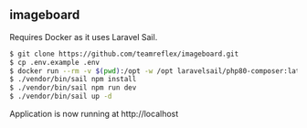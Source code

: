 ## imageboard
Requires Docker as it uses Laravel Sail.
```bash
$ git clone https://github.com/teamreflex/imageboard.git
$ cp .env.example .env
$ docker run --rm -v $(pwd):/opt -w /opt laravelsail/php80-composer:latest composer install
$ ./vendor/bin/sail npm install
$ ./vendor/bin/sail npm run dev
$ ./vendor/bin/sail up -d
```
Application is now running at http://localhost